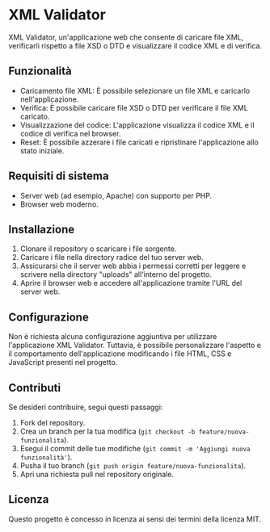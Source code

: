 # XML Validator

 XML Validator, un'applicazione web che consente di caricare file XML, verificarli rispetto a file XSD o DTD e visualizzare il codice XML e di verifica.

## Funzionalità

- Caricamento file XML: È possibile selezionare un file XML e caricarlo nell'applicazione.
- Verifica: È possibile caricare file XSD o DTD per verificare il file XML caricato.
- Visualizzazione del codice: L'applicazione visualizza il codice XML e il codice di verifica nel browser.
- Reset: È possibile azzerare i file caricati e ripristinare l'applicazione allo stato iniziale.

## Requisiti di sistema

- Server web (ad esempio, Apache) con supporto per PHP.
- Browser web moderno.

## Installazione

1. Clonare il repository o scaricare i file sorgente.
2. Caricare i file nella directory radice del tuo server web.
3. Assicurarsi che il server web abbia i permessi corretti per leggere e scrivere nella directory "uploads" all'interno del progetto.
4. Aprire il browser web e accedere all'applicazione tramite l'URL del server web.

## Configurazione

Non è richiesta alcuna configurazione aggiuntiva per utilizzare l'applicazione XML Validator. Tuttavia, è possibile personalizzare l'aspetto e il comportamento dell'applicazione modificando i file HTML, CSS e JavaScript presenti nel progetto.

## Contributi

Se desideri contribuire, segui questi passaggi:

1. Fork del repository.
2. Crea un branch per la tua modifica (`git checkout -b feature/nuova-funzionalita`).
3. Esegui il commit delle tue modifiche (`git commit -m 'Aggiungi nuova funzionalità'`).
4. Pusha il tuo branch (`git push origin feature/nuova-funzionalita`).
5. Apri una richiesta pull nel repository originale.

## Licenza

Questo progetto è concesso in licenza ai sensi dei termini della licenza MIT.
